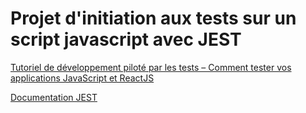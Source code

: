 # Projet d'initiation aux tests sur un script javascript avec JEST

[Tutoriel de développement piloté par les tests – Comment tester vos applications JavaScript et ReactJS](https://www.freecodecamp.org/news/test-driven-development-tutorial-how-to-test-javascript-and-reactjs-app/#what-is-test-driven-development)

[Documentation JEST](https://jestjs.io/docs/getting-started#using-babel)
